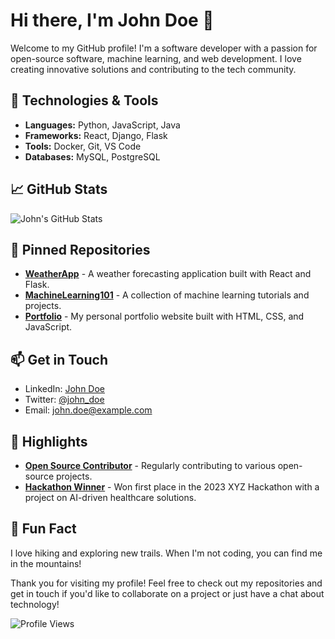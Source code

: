 # Hi there, I'm John Doe 👋

Welcome to my GitHub profile! I'm a software developer with a passion for open-source software, machine learning, and web development. I love creating innovative solutions and contributing to the tech community.

## 🔧 Technologies & Tools

- **Languages:** Python, JavaScript, Java
- **Frameworks:** React, Django, Flask
- **Tools:** Docker, Git, VS Code
- **Databases:** MySQL, PostgreSQL

## 📈 GitHub Stats

![John's GitHub Stats](https://github-readme-stats.vercel.app/api?username=johndoe&show_icons=true&theme=radical)

## 📌 Pinned Repositories

- [**WeatherApp**](https://github.com/johndoe/weatherapp) - A weather forecasting application built with React and Flask.
- [**MachineLearning101**](https://github.com/johndoe/machinelearning101) - A collection of machine learning tutorials and projects.
- [**Portfolio**](https://github.com/johndoe/portfolio) - My personal portfolio website built with HTML, CSS, and JavaScript.

## 📫 Get in Touch

- LinkedIn: [John Doe](https://linkedin.com/in/johndoe)
- Twitter: [@john_doe](https://twitter.com/john_doe)
- Email: [john.doe@example.com](mailto:john.doe@example.com)

## 🌟 Highlights

- [**Open Source Contributor**](https://github.com/johndoe/contributions) - Regularly contributing to various open-source projects.
- [**Hackathon Winner**](https://github.com/johndoe/hackathon-winner) - Won first place in the 2023 XYZ Hackathon with a project on AI-driven healthcare solutions.

## 🎨 Fun Fact

I love hiking and exploring new trails. When I'm not coding, you can find me in the mountains!

Thank you for visiting my profile! Feel free to check out my repositories and get in touch if you'd like to collaborate on a project or just have a chat about technology!

![Profile Views](https://komarev.com/ghpvc/?username=johndoe&color=blueviolet)
